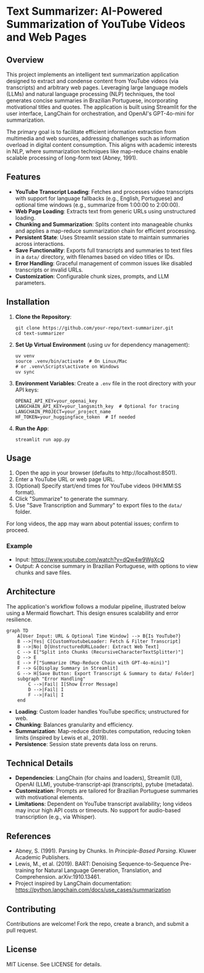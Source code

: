 # Text Summarizer: AI-Powered Summarization of YouTube Videos and Web Pages

## Overview

This project implements an intelligent text summarization application designed to extract and condense content from YouTube videos (via transcripts) and arbitrary web pages. Leveraging large language models (LLMs) and natural language processing (NLP) techniques, the tool generates concise summaries in Brazilian Portuguese, incorporating motivational titles and quotes. The application is built using Streamlit for the user interface, LangChain for orchestration, and OpenAI's GPT-4o-mini for summarization.

The primary goal is to facilitate efficient information extraction from multimedia and web sources, addressing challenges such as information overload in digital content consumption. This aligns with academic interests in NLP, where summarization techniques like map-reduce chains enable scalable processing of long-form text (Abney, 1991).

## Features

- **YouTube Transcript Loading**: Fetches and processes video transcripts with support for language fallbacks (e.g., English, Portuguese) and optional time windows (e.g., summarize from 1:00:00 to 2:00:00).
- **Web Page Loading**: Extracts text from generic URLs using unstructured loading.
- **Chunking and Summarization**: Splits content into manageable chunks and applies a map-reduce summarization chain for efficient processing.
- **Persistent State**: Uses Streamlit session state to maintain summaries across interactions.
- **Save Functionality**: Exports full transcripts and summaries to text files in a `data/` directory, with filenames based on video titles or IDs.
- **Error Handling**: Graceful management of common issues like disabled transcripts or invalid URLs.
- **Customization**: Configurable chunk sizes, prompts, and LLM parameters.

## Installation

1. **Clone the Repository**:
   ```
   git clone https://github.com/your-repo/text-summarizer.git
   cd text-summarizer
   ```

2. **Set Up Virtual Environment** (using uv for dependency management):
   ```
   uv venv
   source .venv/bin/activate  # On Linux/Mac
   # or .venv\Scripts\activate on Windows
   uv sync
   ```

3. **Environment Variables**:
   Create a `.env` file in the root directory with your API keys:
   ```
   OPENAI_API_KEY=your_openai_key
   LANGCHAIN_API_KEY=your_langsmith_key  # Optional for tracing
   LANGCHAIN_PROJECT=your_project_name
   HF_TOKEN=your_huggingface_token  # If needed
   ```

4. **Run the App**:
   ```
   streamlit run app.py
   ```

## Usage

1. Open the app in your browser (defaults to http://localhost:8501).
2. Enter a YouTube URL or web page URL.
3. (Optional) Specify start/end times for YouTube videos (HH:MM:SS format).
4. Click "Summarize" to generate the summary.
5. Use "Save Transcription and Summary" to export files to the `data/` folder.

For long videos, the app may warn about potential issues; confirm to proceed.

### Example
- Input: https://www.youtube.com/watch?v=dQw4w9WgXcQ
- Output: A concise summary in Brazilian Portuguese, with options to view chunks and save files.

## Architecture

The application's workflow follows a modular pipeline, illustrated below using a Mermaid flowchart. This design ensures scalability and error resilience.

```mermaid
graph TD
    A[User Input: URL & Optional Time Window] --> B{Is YouTube?}
    B -->|Yes| C[CustomYoutubeLoader: Fetch & Filter Transcript]
    B -->|No| D[UnstructuredURLLoader: Extract Web Text]
    C --> E["Split into Chunks (RecursiveCharacterTextSplitter)"]
    D --> E
    E --> F["Summarize (Map-Reduce Chain with GPT-4o-mini)"]
    F --> G[Display Summary in Streamlit]
    G --> H[Save Button: Export Transcript & Summary to data/ Folder]
    subgraph "Error Handling"
        C -->|Fail| I[Show Error Message]
        D -->|Fail| I
        F -->|Fail| I
    end
```

- **Loading**: Custom loader handles YouTube specifics; unstructured for web.
- **Chunking**: Balances granularity and efficiency.
- **Summarization**: Map-reduce distributes computation, reducing token limits (inspired by Lewis et al., 2019).
- **Persistence**: Session state prevents data loss on reruns.

## Technical Details

- **Dependencies**: LangChain (for chains and loaders), Streamlit (UI), OpenAI (LLM), youtube-transcript-api (transcripts), pytube (metadata).
- **Customization**: Prompts are tailored for Brazilian Portuguese summaries with motivational elements.
- **Limitations**: Dependent on YouTube transcript availability; long videos may incur high API costs or timeouts. No support for audio-based transcription (e.g., via Whisper).

## References
- Abney, S. (1991). Parsing by Chunks. In *Principle-Based Parsing*. Kluwer Academic Publishers.
- Lewis, M., et al. (2019). BART: Denoising Sequence-to-Sequence Pre-training for Natural Language Generation, Translation, and Comprehension. arXiv:1910.13461.
- Project inspired by LangChain documentation: https://python.langchain.com/docs/use_cases/summarization

## Contributing
Contributions are welcome! Fork the repo, create a branch, and submit a pull request.

## License
MIT License. See LICENSE for details.
